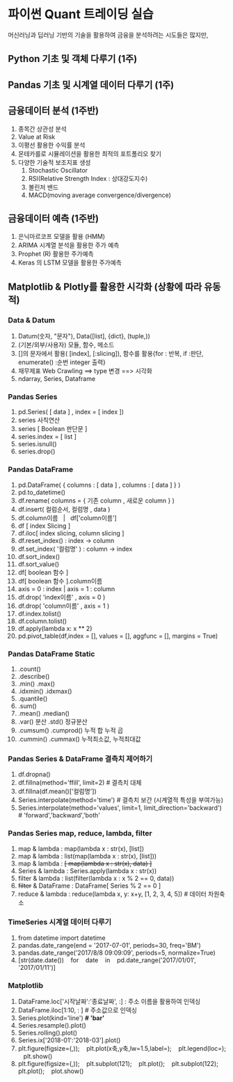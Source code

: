 # 파이썬 Quant 트레이딩 실습

머신러닝과 딥러닝 기반의 기술을 활용하여 금융을 분석하려는 시도들은 많지만, 

## Python 기초 및 객체 다루기  (1주)

## Pandas 기초 및 시계열 데이터 다루기 (1주)

## 금융데이터 분석 (1주반)
1. 종목간 상관성 분석
2. Value at Risk
3. 이평선 활용한 수익률 분석
4. 몬테카를로 시뮬레이션을 활용한 최적의 포트폴리오 찾기
5. 다양한 기술적 보조지표 생성
    1. Stochastic Oscillator
    2. RSI(Relative Strength Index : 상대강도지수)
    3. 볼린저 밴드
    4. MACD(moving average convergence/divergence)

## 금융데이터 예측 (1주반)
1. 은닉마르코프 모델을 활용 (HMM)
1. ARIMA 시계열 분석을 활용한 주가 예측
2. Prophet (R) 활용한 주가예측
3. Keras 의 LSTM 모델을 활용한 주가예측

## Matplotlib & Plotly를 활용한 시각화 (상황에 따라 유동적)



### **Data & Datum**
1. Datum(숫자, "문자"), Data([list], {dict}, (tuple,))
1. (기본/외부/사용자) 모듈, 함수, 메소드
1. []의 문자에서 활용( [index], [:slicing]), 함수를 활용{for : 반복, if :판단, enumerate() :순번 integer 출력}
1. 재무제표 Web Crawling ==> type 변경 ==> 시각화
1. ndarray, Series, Dataframe

### **Pandas Series**
1. pd.Series( [ data ] , index = [ index ])
1. series 사칙연산
1. series [ Boolean 판단문 ]
1. series.index = [ list ]
1. series.isnull()
1. series.drop()

### **Pandas DataFrame**
1. pd.DataFrame( { columns :  [ data ] , columns :  [ data ] } )
1. pd.to_datetime()
1. df.rename( columns = { 기존 column , 새로운 column } )
1. df.insert( 컬럼순서,  컬럼명 ,  data )
1. df.column이름 &nbsp; | &nbsp; df['column이름']
1. df [ index Slicing ]
1. df.iloc[ index slicing,  column slicing ]
1. df.reset_index()        :  index  -> column
1. df.set_index( '컬럼명' ) :  column -> index
1. df.sort_index()
1. df.sort_value()
1. df[ boolean 함수 ]
1. df[ boolean 함수 ].column이름
1. axis = 0 : index | axis = 1 : column
1. df.drop( 'index이름'  , axis = 0 )
1. df.drop( 'column이름' ,  axis = 1 )
1. df.index.tolist()
1. df.column.tolist()
1. df.apply(lambda x: x ** 2)  
1. pd.pivot_table(df,index = [], values = [], aggfunc = [], margins = True)

### **Pandas DataFrame Static**
1. .count()
1. .describe()
1. .min()     .max()
1. .idxmin()  .idxmax()
1. .quantile()   
1. .sum()
1. .mean()    .median()
1. .var() 분산 .std() 정규분산
1. .cumsum()  .cumprod()  누적 합    누적 곱
1. .cummin()  .cummax()   누적최소값, 누적최대값

### **Pandas Series & DataFrame 결측치 제어하기**
1. df.dropna()
1. df.fillna(method='ffill',  limit=2)  # 결측치 대체
1. df.fillna(df.mean()['컬럼명'])   
1. Series.interpolate(method='time')    # 결측치 보간 (시계열적 특성을 부여가능)
1. Series.interpolate(method='values', limit=1, limit_direction='backward') # 'forward','backward','both'

### **Pandas Series map, reduce, lambda, filter**
1. map & lambda : map(lambda x : str(x), [list])
1. map & lambda : list(map(lambda x : str(x), [list]))
1. map & lambda : <strike>[ map(lambda x : str(x), data) ]</strike>
1. Series & lambda : Series.apply(lambda x : str(x))
1. filter & lambda : list(filter(lambda x : x % 2 == 0,  data))
1. <strike>filter</strike> & DataFrame : DataFrame[ Series % 2 == 0 ]
1. reduce & lambda : reduce(lambda x, y: x+y, [1, 2, 3, 4, 5])      # 데이터 차원축소

### **TimeSeries 시계열 데이터 다루기**
1. from datetime import datetime
1. pandas.date_range(end = '2017-07-01', periods=30, freq='BM')  
1. pandas.date_range('2017/8/8 09:09:09', periods=5, normalize=True)
1. [str(date.date()) &nbsp;&nbsp; for &nbsp;&nbsp; date &nbsp;&nbsp; in &nbsp;&nbsp; pd.date_range('2017/01/01', '2017/01/11')]

### **Matplotlib**
1. DataFrame.loc['시작날짜':'종료날짜', :] : 주소 이름을 활용하여 인덱싱
1. DataFrame.iloc[1:10, : ] # 주소값으로 인덱싱
1. Series.plot(kind='line')  **# 'bar'**
1. Series.resample().plot()
1. Series.rolling().plot()
1. Series.ix['2018-01':'2018-03'].plot()
1. plt.figure(figsize=(,)); &nbsp;&nbsp; plt.plot(x축,y축,lw=1.5,label=); &nbsp;&nbsp; plt.legend(loc=); &nbsp;&nbsp; plt.show()
1. plt.figure(figsize=(,)); &nbsp;&nbsp; plt.subplot(121); &nbsp;&nbsp; plt.plot(); &nbsp;&nbsp; plt.subplot(122); &nbsp;&nbsp; plt.plot(); &nbsp;&nbsp; plot.show()